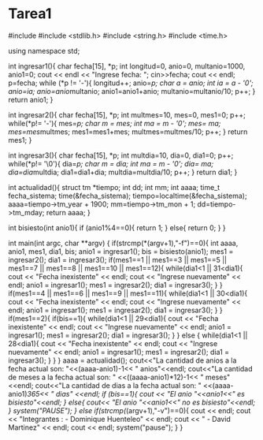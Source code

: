 Tarea1
======
#include <iostream>
#include <stdlib.h>
#include <string.h>
#include <time.h>

using namespace std;

int ingresar1(){
    char fecha[15], *p;
    int longitud=0, anio=0, multanio=1000, anio1=0;
    cout << endl << "Ingrese fecha: ";
    cin>>fecha;
    cout << endl;
    p=fecha;
    while (*p != '-'){
        longitud++;
        anio=*p;
        char a = anio;
        int ia = a - '0';
        anio=ia;
        anio=anio*multanio;
        anio1=anio1+anio;
        multanio=multanio/10;
        p++;
    }
    return anio1;
}

int ingresar2(){
    char fecha[15], *p;
    int multmes=10, mes=0, mes1=0;
    p++;
    while(*p!= '-'){
        mes=*p;
        char m = mes;
        int ma = m - '0';
        mes= ma;
        mes=mes*multmes;
        mes1=mes1+mes;
        multmes=multmes/10;
        p++;
    }
    return mes1;
}

int ingresar3(){
    char fecha[15], *p;
    int multdia=10, dia=0, dia1=0;
    p++;
    while(*p!= '\0'){
        dia=*p;
        char m = dia;
        int ma = m - '0';
        dia= ma;
        dia=dia*multdia;
        dia1=dia1+dia;
        multdia=multdia/10;
        p++;
    }
    return dia1;
}

int actualidad(){
    struct tm *tiempo;
        int dd;
        int mm;
        int aaaa;
        time_t fecha_sistema;
        time(&fecha_sistema);
        tiempo=localtime(&fecha_sistema);
        aaaa=tiempo->tm_year + 1900;
        mm=tiempo->tm_mon + 1;
        dd=tiempo->tm_mday;
        return aaaa;
}

int bisiesto(int anio1){
    if (anio1%4==0){
        return 1;
    }
    else{
        return 0;
    }
}

int main(int argc, char **argv)
 {
    if(strcmp(*(argv+1),"-f")==0){
        int aaaa, anio1, mes1, dia1, bis;
        anio1 = ingresar1();
        bis = bisiesto(anio1);
        mes1 = ingresar2();
        dia1 = ingresar3();
        if(mes1==1 || mes1==3 || mes1==5 || mes1==7 || mes1==8 || mes1==10 || mes1==12){
            while(dia1<1 || 31<dia1){
                cout << "Fecha inexistente" << endl;
                cout << "Ingrese nuevamente" << endl;
                anio1 = ingresar1();
                mes1 = ingresar2();
                dia1 = ingresar3();
            }
        }
        if(mes1==4 || mes1==6 || mes1==9 || mes1==11){
            while(dia1<1 || 30<dia1){
                cout << "Fecha inexistente" << endl;
                cout << "Ingrese nuevamente" << endl;
                anio1 = ingresar1();
                mes1 = ingresar2();
                dia1 = ingresar3();
            }
        }
        if(mes1==2){
                if(bis==1){
                    while(dia1<1 || 29<dia1){
                        cout << "Fecha inexistente" << endl;
                        cout << "Ingrese nuevamente" << endl;
                        anio1 = ingresar1();
                        mes1 = ingresar2();
                        dia1 = ingresar3();
                    }
                }
                else {
                    while(dia1<1 || 28<dia1){
                        cout << "Fecha inexistente" << endl;
                        cout << "Ingrese nuevamente" << endl;
                        anio1 = ingresar1();
                        mes1 = ingresar2();
                        dia1 = ingresar3();
                    }
                }
        }
        aaaa = actualidad();
        cout<<"La cantidad de anios a la fecha actual son: "<<(aaaa-anio1)-1<< " anios"<<endl;
        cout<<"La cantidad de meses a la fecha actual son: " <<((aaaa-anio1)*12)-1<< " meses" <<endl;
        cout<<"La cantidad de dias a la fecha actual son: " <<(aaaa-anio1)*365<< " dias" <<endl;
        if (bis==1){
            cout << "El anio "<<anio1<<" es bisiesto"<<endl;
        }
        else{
            cout<< "El anio "<<anio1<<" no es bisiesto"<<endl;
        }
            system("PAUSE");
    }
	else if(strcmp(*(argv+1),"-v")==0){
        cout << endl;
        cout << "Integrantes : - Dominique Huenteleo" << endl;
        cout << "              - David Martinez" << endl;
        cout << endl;
        system("pause");
    }
}
